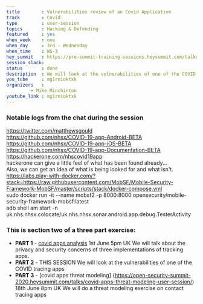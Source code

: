 ```yaml
---
title        : Vulnerabilities review of an Covid Application
track        : Covid
type         : user-session
topics       : Hacking & Defending
featured     : yes
when_week    : one
when_day     : 3rd - Wednesday
when_time    : WS-3
hey_summit   : https://pre-summit-training-sessions.heysummit.com/talks/covid-apps/
session_slack:
status       : done
description  : We will look at the vulnerabilities of one of the COVID tracing apps
you_tube     : mg1rnioktxk
organizers   :
         - Mike Minchinton
youtube_link : mg1rnioktxk           
---
```



### Notable logs from the chat during the session

https://twitter.com/matthewsgould             \
https://github.com/nhsx/COVID-19-app-Android-BETA     \
https://github.com/nhsx/COVID-19-app-iOS-BETA     \
https://github.com/nhsx/COVID-19-app-Documentation-BETA   \
https://hackerone.com/nhscovid19app    \
hackerone can give a little feel of what has been found already...  \
Also, we can get an idea of what is being looked for and what isn't.   \
https://labs.play-with-docker.com/?stack=https://raw.githubusercontent.com/MobSF/Mobile-Security-Framework-MobSF/master/scripts/stack/docker-compose.yml   \
sudo docker run -it --name mobsf2 -p 8000:8000  opensecurity/mobile-security-framework-mobsf:latest  \
adb shell am start -n uk.nhs.nhsx.colocate/uk.nhs.nhsx.sonar.android.app.debug.TesterActivity   

### This is section two of a three part exercise:
- **PART 1** - [covid apps analysis](https://pre-summit-training-sessions.heysummit.com/talks/covid-apps-analysis) 1st June 5pm UK
We will talk about the privacy and security concerns of three implementations of tracking apps.
- **PART 2** - THIS SESSION
We will look at the vulnerabilities of one of the COVID tracing apps
- **PART 3** - [covid apps threat modeling] {https://open-security-summit-2020.heysummit.com/talks/covid-apps-threat-modeling-user-session/) 18th June 8pm UK
We will do a threat modeling exercise on contact tracing apps


